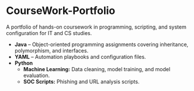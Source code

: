 # CourseWork-Portfolio
A portfolio of hands-on coursework in programming, scripting, and system configuration for IT and CS studies.

- **Java** – Object-oriented programming assignments covering inheritance, polymorphism, and interfaces.
- **YAML** – Automation playbooks and configuration files.
- **Python**  
  - **Machine Learning:** Data cleaning, model training, and model evaluation.  
  - **SOC Scripts:** Phishing and URL analysis scripts.
